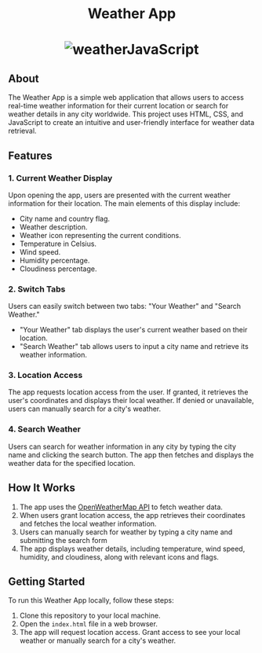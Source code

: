<h1 align="center"><b>Weather App </b></h1>
<h1 align="center"><b>

![weatherJavaScript](https://github.com/thebarunkumar/weather_app/assets/77458180/9f87cdc5-c1a8-4c6c-91c4-d0be0136c78e)
  
</b></h1>


## About

The Weather App is a simple web application that allows users to access real-time weather information for their current location or search for weather details in any city worldwide. This project uses HTML, CSS, and JavaScript to create an intuitive and user-friendly interface for weather data retrieval.


## Features

### 1. Current Weather Display
Upon opening the app, users are presented with the current weather information for their location. The main elements of this display include:
- City name and country flag.
- Weather description.
- Weather icon representing the current conditions.
- Temperature in Celsius.
- Wind speed.
- Humidity percentage.
- Cloudiness percentage.

### 2. Switch Tabs
Users can easily switch between two tabs: "Your Weather" and "Search Weather." 
- "Your Weather" tab displays the user's current weather based on their location.
- "Search Weather" tab allows users to input a city name and retrieve its weather information.

### 3. Location Access
The app requests location access from the user. If granted, it retrieves the user's coordinates and displays their local weather. If denied or unavailable, users can manually search for a city's weather.

### 4. Search Weather
Users can search for weather information in any city by typing the city name and clicking the search button. The app then fetches and displays the weather data for the specified location.

## How It Works
1. The app uses the [OpenWeatherMap API](https://openweathermap.org/api) to fetch weather data.
2. When users grant location access, the app retrieves their coordinates and fetches the local weather information.
3. Users can manually search for weather by typing a city name and submitting the search form
4. The app displays weather details, including temperature, wind speed, humidity, and cloudiness, along with relevant icons and flags.

## Getting Started
To run this Weather App locally, follow these steps:

1. Clone this repository to your local machine.
2. Open the `index.html` file in a web browser.
3. The app will request location access. Grant access to see your local weather or manually search for a city's weather.

